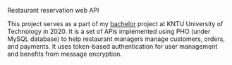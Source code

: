 Restaurant reservation web API

This project serves as a part of my [bachelor](https://github.com/mohammadJaliliTorkamani/Lexeen-Reservation-KNTU-Thesis/tree/master) project at KNTU University of Technology in 2020. It is a set of APIs implemented using PHO (under MySQL database) to help restaurant managers manage customers, orders, and payments. It uses token-based authentication for user management and benefits from message encryption. 
